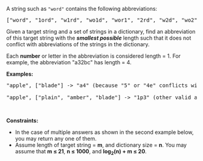 <div><p>A string such as <code>"word"</code> contains the following abbreviations:</p>

<pre>["word", "1ord", "w1rd", "wo1d", "wor1", "2rd", "w2d", "wo2", "1o1d", "1or1", "w1r1", "1o2", "2r1", "3d", "w3", "4"]
</pre>

<p>Given a target string and a set of strings in a dictionary, find an abbreviation of this target string with the <b><i>smallest possible</i></b> length such that it does not conflict with abbreviations of the strings in the dictionary.</p>

<p>Each <b>number</b> or letter in the abbreviation is considered length = 1. For example, the abbreviation "a32bc" has length = 4.</p>

<p><b>Examples:</b></p>

<pre>"apple", ["blade"] -&gt; "a4" (because "5" or "4e" conflicts with "blade")

"apple", ["plain", "amber", "blade"] -&gt; "1p3" (other valid answers include "ap3", "a3e", "2p2", "3le", "3l1").
</pre>

<p>&nbsp;</p>
<p><strong>Constraints:</strong></p>

<ul>
	<li>In the case of multiple answers as shown in the second example below, you may return any one of them.</li>
	<li>Assume length of target string = <b>m</b>, and dictionary size = <b>n</b>. You may assume that <b>m ≤ 21</b>, <b>n ≤ 1000</b>, and <b>log<sub>2</sub>(n) + m ≤ 20</b>.</li>
</ul>
</div>